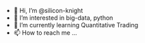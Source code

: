 - 👋 Hi, I’m @silicon-knight
- 👀 I’m interested in big-data, python
- 🌱 I’m currently learning Quantitative Trading
- 📫 How to reach me ...

<!---
silicon-knight/silicon-knight is a ✨ special ✨ repository because its `README.md` (this file) appears on your GitHub profile.
You can click the Preview link to take a look at your changes.
--->

